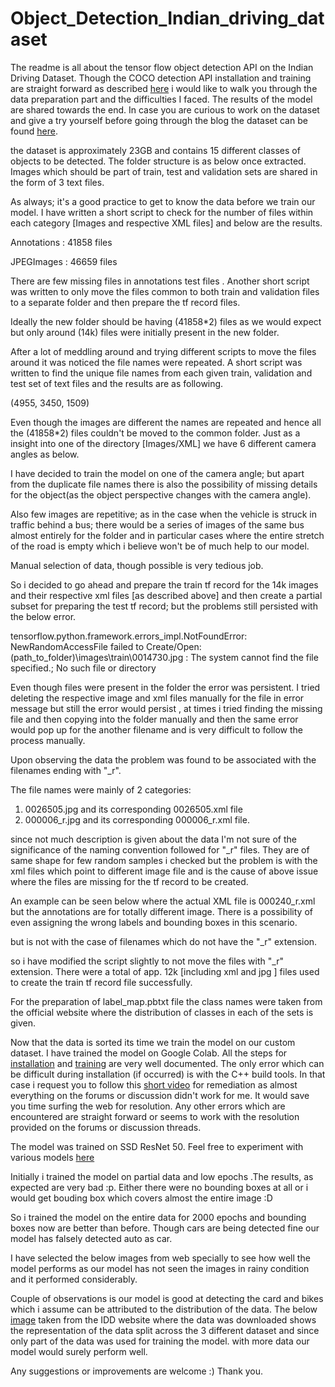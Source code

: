 # Object_Detection_Indian_driving_dataset

The readme is all about the tensor flow object detection API on the Indian Driving Dataset. Though the COCO detection API installation and training are straight forward 
as described [here](https://tensorflow-object-detection-api-tutorial.readthedocs.io/en/latest/install.html) i would like to walk you through the data preparation part and the difficulties I faced. The results of the model are shared towards the end. 
In case you are curious to work on the dataset and give a try yourself before going through the blog the dataset can be found [here](https://idd.insaan.iiit.ac.in/).


the dataset is approximately 23GB and contains 15 different classes of objects to be detected. The folder structure is as below once extracted. Images which should be 
part of train, test and validation sets are shared in the form of 3 text files.

As always; it's a good practice to get to know the data before we train our model. I have written a short script to check for the number of files within each category
[Images and respective XML files] and below are the results.

Annotations : 41858 files

JPEGImages : 46659 files

There are few missing files in annotations test files . Another short script was written to only move the files common to both train and validation files to a separate folder and then prepare the tf record files.

Ideally the new folder should be having (41858*2) files as we would expect but only around (14k) files were initially present in the new folder.

After a lot of meddling around and trying different scripts to move the files around it was noticed the file names were repeated. A short script was written to find the 
unique file names from each given train, validation and test set of text files and the results are as following.

(4955, 3450, 1509)

Even though the images are different the names are repeated and hence all the (41858*2) files couldn't be moved to the common folder.
Just as a insight into one of the directory [Images/XML] we have 6 different camera angles as below.

I have decided to train the model on one of the camera angle; but apart from the duplicate file names there is also the possibility of missing details for the 
object(as the object perspective changes with the camera angle).

Also few images are repetitive; as in the case when the vehicle is struck in traffic behind a bus; there would be a series of images of the same bus almost entirely 
for the folder and in particular cases where the entire stretch of the road is empty which i believe won't be of much help to our model.

Manual selection of data, though possible is very tedious job.

So i decided to go ahead and prepare the train tf record for the 14k images and their respective xml files [as described above] and then create a partial subset for 
preparing the test tf record; but the problems still persisted with the below error.

tensorflow.python.framework.errors_impl.NotFoundError: NewRandomAccessFile failed to Create/Open: (path_to_folder)\images\train\0014730.jpg : The system cannot find 
the file specified.; No such file or directory

Even though files were present in the folder the error was persistent. I tried deleting the respective image and xml files manually for the file in error message but 
still the error would persist , at times i tried finding the missing file and then copying into the folder manually and then the same error would pop up for the another
filename and is very difficult to follow the process manually.

Upon observing the data the problem was found to be associated with the filenames ending with "_r".

The file names were mainly of 2 categories:
1) 0026505.jpg and its corresponding 0026505.xml file
2) 000006_r.jpg and its corresponding 000006_r.xml file.

since not much description is given about the data I'm not sure of the significance of the naming convention followed for "_r" files. They are of same shape for few 
random samples i checked but the problem is with the xml files which point to different image file and is the cause of above issue where the files are missing for the 
tf record to be created.

An example can be seen below where the actual XML file is 000240_r.xml but the annotations are for totally different image. There is a possibility of even assigning 
the wrong labels and bounding boxes in this scenario.

but is not with the case of filenames which do not have the "_r" extension.

so i have modified the script slightly to not move the files with "_r" extension. There were a total of app. 12k [including xml and jpg ] files used to create the train tf record file successfully.

For the preparation of label_map.pbtxt file the class names were taken from the official website where the distribution of classes in each of the sets is given.

Now that the data is sorted its time we train the model on our custom dataset. I have trained the model on Google Colab.
All the steps for [installation](https://tensorflow-object-detection-api-tutorial.readthedocs.io/en/latest/install.html) and [training](https://tensorflow-object-detection-api-tutorial.readthedocs.io/en/latest/training.html)
are very well documented. The only error which can be difficult during installation (if occurred) is with the C++ build tools. In that case i request
you to follow this [short video](https://www.youtube.com/watch?v=rcI1_e38BWs) for remediation as almost everything on the forums or discussion didn't work for me. 
It would save you time surfing the web for resolution. Any other errors which are encountered are straight forward or seems to work with the resolution provided on
the forums or discussion threads.

The model was trained on SSD ResNet 50. Feel free to experiment with various models [here](https://github.com/tensorflow/models/blob/master/research/object_detection/g3doc/tf2_detection_zoo.md)

Initially i trained the model on partial data and low epochs .The results, as expected are very bad :p. Either there were no bounding boxes at all or i would get bouding box which covers almost the entire image :D

So i trained the model on the entire data for 2000 epochs and bounding boxes now are better than before. Though cars are being detected fine our model has falsely detected auto as car.

I have selected the below images from web specially to see how well the model performs as our model has not seen the images in rainy condition and it performed considerably.

Couple of observations is our model is good at detecting the card and bikes which i assume can be attributed to the distribution of the data. The below [image](https://idd.insaan.iiit.ac.in/dataset/details/)
taken from the IDD website where the data was downloaded shows the representation of the data split across the 3 different dataset and since only part of the data 
was used for training the model. with more data our model would surely perform well.

Any suggestions or improvements are welcome :)
Thank you.

